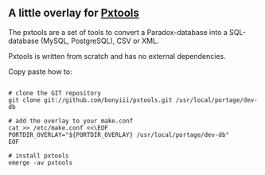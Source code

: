 ## A little overlay for [Pxtools][pxtools]

The pxtools are a set of tools to convert a Paradox-database into a SQL-database (MySQL, PostgreSQL), CSV or XML.

Pxtools is written from scratch and has no external dependencies.

[pxtools]: http://jan.kneschke.de/projects/pxtools/

Copy paste how to:
<pre><code>
# clone the GIT repository
git clone git://github.com/bonyiii/pxtools.git /usr/local/portage/dev-db

# add the overlay to your make.conf
cat >> /etc/make.conf <<\EOF
PORTDIR_OVERLAY="${PORTDIR_OVERLAY} /usr/local/portage/dev-db"
EOF

# install pxtools
emerge -av pxtools
</code></pre>